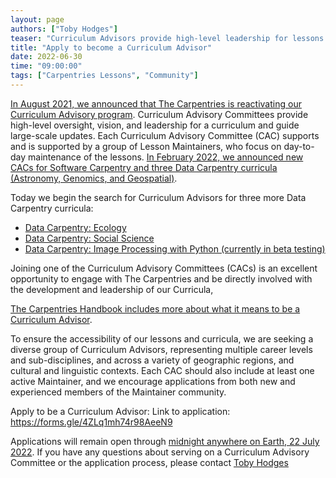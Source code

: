 ```yaml
---
layout: page
authors: ["Toby Hodges"]
teaser: "Curriculum Advisors provide high-level leadership for lessons. Apply by 22 July"
title: "Apply to become a Curriculum Advisor"
date: 2022-06-30
time: "09:00:00"
tags: ["Carpentries Lessons", "Community"]
---
```


[In August 2021, we announced that The Carpentries is reactivating our Curriculum Advisory program](https://carpentries.org/blog/2021/08/reactivating-curriculum-advisory-committees/). Curriculum Advisory Committees provide high-level oversight, vision, and leadership for a curriculum and guide large-scale updates. Each Curriculum Advisory Committee (CAC) supports and is supported by a group of Lesson Maintainers, who focus on day-to-day maintenance of the lessons. [In February 2022, we announced new CACs for Software Carpentry and three Data Carpentry curricula (Astronomy, Genomics, and Geospatial)](https://carpentries.org/blog/2022/02/announcing-new-cacs/).

Today we begin the search for Curriculum Advisors for three more Data Carpentry curricula:

* [Data Carpentry: Ecology](​​https://datacarpentry.org/lessons/#ecology-workshop)
* [Data Carpentry: Social Science](https://datacarpentry.org/lessons/#social-science-curriculum)
* [Data Carpentry: Image Processing with Python (currently in beta testing)](https://datacarpentry.org/lessons/#image-processing-curriculum)

Joining one of the Curriculum Advisory Committees (CACs) is an excellent opportunity to engage with The Carpentries and be directly involved with the development and leadership of our Curricula,

[The Carpentries Handbook includes more about what it means to be a Curriculum Advisor](https://docs.carpentries.org/topic_folders/lesson_development/lesson_development_roles.html#curriculum-advisory-committee).

To ensure the accessibility of our lessons and curricula, we are seeking a diverse group of Curriculum Advisors, representing multiple career levels and sub-disciplines, and across a variety of geographic regions, and cultural and linguistic contexts. Each CAC should also include at least one active Maintainer, and we encourage applications from both new and experienced members of the Maintainer community.

Apply to be a Curriculum Advisor: Link to application: https://forms.gle/4ZLq1mh74r98AeeN9

Applications will remain open through [midnight anywhere on Earth, 22 July 2022](https://www.timeanddate.com/worldclock/fixedtime.html?msg=The+Carpentries+Curriculum+Advisor+Application+Deadline&iso=20220722T235959&p1=3926). If you have any questions about serving on a Curriculum Advisory Committee or the application process, please contact [Toby Hodges](mailto:tobyhodges@carpentries.org)
